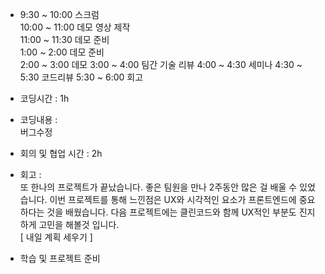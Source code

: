 
- 9:30 ~ 10:00 스크럼 <br/>
  10:00 ~ 11:00 데모 영상 제작 <br/>
  11:00 ~ 11:30 데모 준비 <br/>
  1:00 ~ 2:00 데모 준비 <br/>
  2:00 ~ 3:00 데모
  3:00 ~ 4:00 팀간 기술 리뷰
  4:00 ~ 4:30 세미나
  4:30 ~ 5:30 코드리뷰
  5:30 ~ 6:00 회고
  <br/>
- 코딩시간 : 1h
- 코딩내용 :  
   버그수정
- 회의 및 협업 시간 : 2h
- 회고 : <br/>
  또 한나의 프로젝트가 끝났습니다. 좋은 팀원을 만나 2주동안 많은 걸 배울 수 있었습니다. 이번 프로젝트를 통해 느낀점은 UX와 시각적인 요소가 프론트엔드에 중요하다는 것을 배웠습니다. 다음 프로젝트에는 클린코드와 함께 UX적인 부분도 진지하게 고민을 해볼것 입니다.  
[ 내일 계획 세우기 ]

- 학습 및 프로젝트 준비